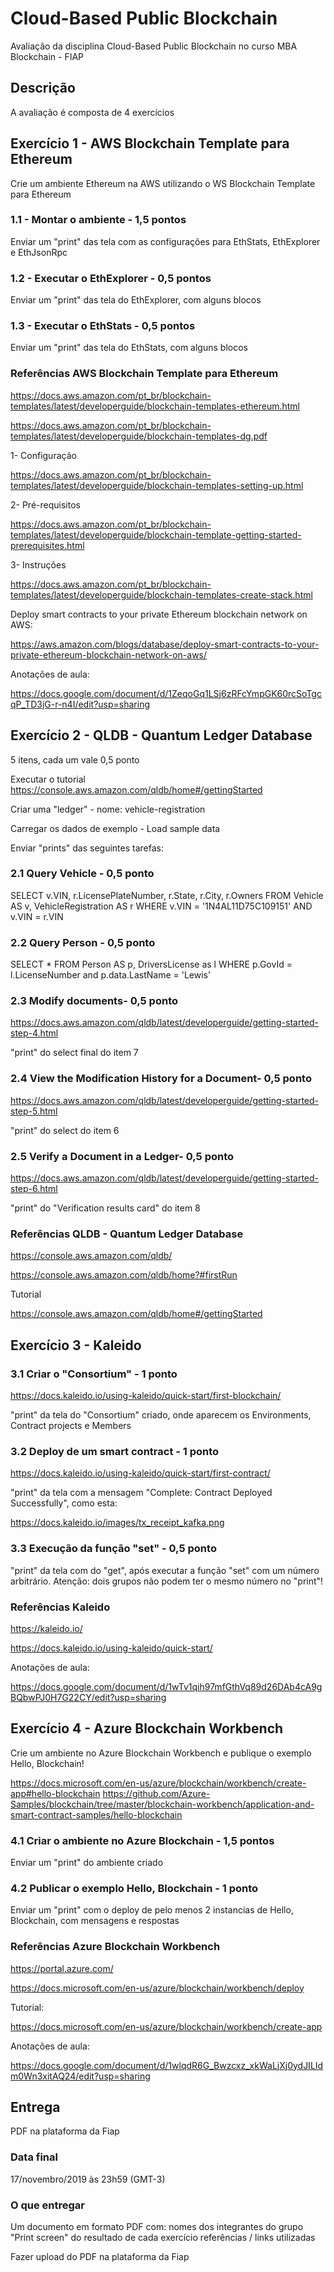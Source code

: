 # Cloud-Based Public Blockchain
Avaliação da disciplina Cloud-Based Public Blockchain no curso MBA Blockchain - FIAP

## Descrição
A avaliação é composta de 4 exercícios

## Exercício 1 - AWS Blockchain Template para Ethereum
Crie um ambiente Ethereum na AWS utilizando o WS Blockchain Template para Ethereum

### 1.1 - Montar o ambiente - 1,5 pontos 

Enviar um "print" das tela com as configurações para EthStats, EthExplorer e EthJsonRpc


### 1.2 - Executar o EthExplorer - 0,5 pontos 

Enviar um "print" das tela do EthExplorer, com alguns blocos


### 1.3 - Executar o EthStats - 0,5 pontos 

Enviar um "print" das tela do EthStats, com alguns blocos



### Referências AWS Blockchain Template para Ethereum

https://docs.aws.amazon.com/pt_br/blockchain-templates/latest/developerguide/blockchain-templates-ethereum.html


https://docs.aws.amazon.com/pt_br/blockchain-templates/latest/developerguide/blockchain-templates-dg.pdf


1- Configuração

https://docs.aws.amazon.com/pt_br/blockchain-templates/latest/developerguide/blockchain-templates-setting-up.html


2- Pré-requisitos

https://docs.aws.amazon.com/pt_br/blockchain-templates/latest/developerguide/blockchain-template-getting-started-prerequisites.html


3- Instruções

https://docs.aws.amazon.com/pt_br/blockchain-templates/latest/developerguide/blockchain-templates-create-stack.html



Deploy smart contracts to your private Ethereum blockchain network on AWS:

https://aws.amazon.com/blogs/database/deploy-smart-contracts-to-your-private-ethereum-blockchain-network-on-aws/


Anotações de aula:

https://docs.google.com/document/d/1ZeqoGq1LSj6zRFcYmpGK60rcSoTgcqP_TD3jG-r-n4I/edit?usp=sharing



## Exercício 2 - QLDB - Quantum Ledger Database

5 itens, cada um vale 0,5 ponto

Executar o tutorial
https://console.aws.amazon.com/qldb/home#/gettingStarted


Criar uma "ledger" - nome: vehicle-registration

Carregar os dados de exemplo - Load sample data

Enviar "prints" das seguintes tarefas:

### 2.1 Query Vehicle - 0,5 ponto

SELECT v.VIN, r.LicensePlateNumber, r.State, r.City, r.Owners
FROM Vehicle AS v, VehicleRegistration AS r
WHERE v.VIN = '1N4AL11D75C109151'
AND v.VIN = r.VIN

### 2.2 Query Person - 0,5 ponto

SELECT * FROM Person AS p, DriversLicense as l
WHERE p.GovId = l.LicenseNumber
and p.data.LastName = 'Lewis'


### 2.3 Modify documents- 0,5 ponto

https://docs.aws.amazon.com/qldb/latest/developerguide/getting-started-step-4.html

"print" do select final do item 7


### 2.4 View the Modification History for a Document- 0,5 ponto

https://docs.aws.amazon.com/qldb/latest/developerguide/getting-started-step-5.html

"print" do select do item 6

### 2.5 Verify a Document in a Ledger- 0,5 ponto

https://docs.aws.amazon.com/qldb/latest/developerguide/getting-started-step-6.html

"print" do "Verification results card" do item 8


### Referências QLDB - Quantum Ledger Database


https://console.aws.amazon.com/qldb/


https://console.aws.amazon.com/qldb/home?#firstRun


Tutorial

https://console.aws.amazon.com/qldb/home#/gettingStarted



## Exercício 3 - Kaleido


### 3.1 Criar o "Consortium" - 1 ponto

https://docs.kaleido.io/using-kaleido/quick-start/first-blockchain/

"print" da tela do "Consortium" criado, onde aparecem os Environments, Contract projects e Members


### 3.2 Deploy de um smart contract - 1 ponto

https://docs.kaleido.io/using-kaleido/quick-start/first-contract/

"print" da tela com a mensagem "Complete: Contract Deployed Successfully", como esta:

https://docs.kaleido.io/images/tx_receipt_kafka.png


### 3.3 Execução da função "set" - 0,5 ponto

"print" da tela com do "get", após executar a função "set" com um número arbitrário. Atenção: dois grupos não podem ter o mesmo número no "print"!



### Referências Kaleido

https://kaleido.io/

https://docs.kaleido.io/using-kaleido/quick-start/


Anotações de aula:

https://docs.google.com/document/d/1wTv1qih97mfGthVq89d26DAb4cA9gBQbwPJ0H7G22CY/edit?usp=sharing



## Exercício 4 - Azure Blockchain Workbench
Crie um ambiente no Azure Blockchain Workbench e publique o exemplo Hello, Blockchain!

https://docs.microsoft.com/en-us/azure/blockchain/workbench/create-app#hello-blockchain
https://github.com/Azure-Samples/blockchain/tree/master/blockchain-workbench/application-and-smart-contract-samples/hello-blockchain

### 4.1 Criar o ambiente no Azure Blockchain - 1,5 pontos
Enviar um "print" do ambiente criado

### 4.2 Publicar o exemplo Hello, Blockchain - 1 ponto
Enviar um "print" com o deploy de pelo menos 2 instancias de Hello, Blockchain, com mensagens e respostas


### Referências Azure Blockchain Workbench

https://portal.azure.com/


https://docs.microsoft.com/en-us/azure/blockchain/workbench/deploy


Tutorial:

https://docs.microsoft.com/en-us/azure/blockchain/workbench/create-app


Anotações de aula:

https://docs.google.com/document/d/1wlqdR6G_Bwzcxz_xkWaLjXj0ydJILIdm0Wn3xitAQ24/edit?usp=sharing


## Entrega
PDF na plataforma da Fiap

### Data final
17/novembro/2019 às 23h59 (GMT-3)

### O que entregar
Um documento em formato PDF com:
nomes dos integrantes do grupo
"Print screen" do resultado de cada exercício
referências / links utilizadas

Fazer upload do PDF na plataforma da Fiap

